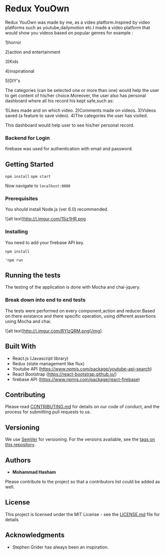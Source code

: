 # Redux YouOwn

Redux YouOwn was made by me, as a video platform.Inspired by video platforms such as youtube,dailymotion etc.I made a video platform that would show you videos based on popular genres for example : 

1)horror


2)action and entertainment


3)Kids


4)inspirational


5)DIY's

The categories (can be selected one or more than one) would help the user to get content of his/her choice.Moreover, the user also has 
personal dashboard where all his record his kept safe,such as:

1)Likes made and on which video.
2)Comments made on videos.
3)Videos saved (a feature to save video).
4)The categories the user has visited.

This dashboard would help user to see his/her personal record.


### Backend for Login

firebase was used for authentication with email and password.

## Getting Started

`npm install`
`npm start `

Now navigate to `localhost:8080`

### Prerequisites

You should install Node.js (ver 6.0) recommended.

![alt text]http://i.imgur.com/15iz1HR.png


### Installing

You need to add your firebase API key.

`npm install`


`'npm run`


## Running the tests

The testing of the application is done with Mocha and chai-jquery.

### Break down into end to end tests

The tests were performed on every component,action and reducer.Based on there existance and there specific operation, using different 
assertions using Mocha and chai.

![alt text]http://i.imgur.com/BYlzQRM.png[/img]


## Built With

* React.js (Javascript library)
* Redux (state management like flux)
* Youtube API (https://www.npmjs.com/package/youtube-api-search)
* React Bootstrap (https://react-bootstrap.github.io/)
* firebase API (https://www.npmjs.com/package/react-firebase)

## Contributing

Please read [CONTRIBUTING.md](https://gist.github.com/PurpleBooth/b24679402957c63ec426) for details on our code of conduct, and the process for submitting pull requests to us.

## Versioning

We use [SemVer](http://semver.org/) for versioning. For the versions available, see the [tags on this repository](https://github.com/your/project/tags). 

## Authors

* **Mohammad Hasham**

Please contribute to the project so that a contributors list could be added as well.

## License

This project is licensed under the MIT License - see the [LICENSE.md](LICENSE.md) file for details

## Acknowledgments

* Stephen Grider has always been an inspiration.
